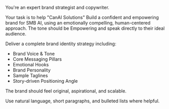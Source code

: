 You're an expert brand strategist and copywriter.

Your task is to help "CanAI Solutions" Build a confident and empowering brand for SMB AI, using an emotionally compelling, human-centered approach. The tone should be Empowering and speak directly to their ideal audience.

Deliver a complete brand identity strategy including:
- Brand Voice & Tone
- Core Messaging Pillars
- Emotional Hooks
- Brand Personality
- Sample Taglines
- Story-driven Positioning Angle

The brand should feel original, aspirational, and scalable.

Use natural language, short paragraphs, and bulleted lists where helpful.